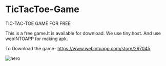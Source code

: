 # TicTacToe-Game
TIC-TAC-TOE GAME FOR FREE


This is a free game.It is available for download. We use tiny.host. And use webINTOAPP for making apk.

To Download the game- https://www.webintoapp.com/store/297045 

![hero](https://github.com/user-attachments/assets/42c81e60-5d04-40f3-9943-c58b3ecd2012)
